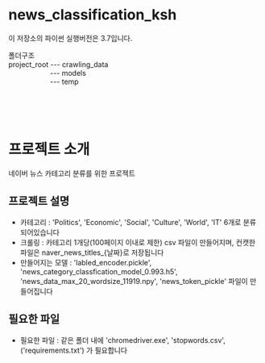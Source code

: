 # news_classification_ksh


이 저장소의 파이썬 실행버전은 3.7입니다.



폴더구조<br>
project_root --- crawling_data <br>
&nbsp;&nbsp;&nbsp;&nbsp;&nbsp;&nbsp;&nbsp;&nbsp;&nbsp;&nbsp;&nbsp;&nbsp;&nbsp;&nbsp;&nbsp;&nbsp;&nbsp;&nbsp;&nbsp;&nbsp;&nbsp;--- models<br>
&nbsp;&nbsp;&nbsp;&nbsp;&nbsp;&nbsp;&nbsp;&nbsp;&nbsp;&nbsp;&nbsp;&nbsp;&nbsp;&nbsp;&nbsp;&nbsp;&nbsp;&nbsp;&nbsp;&nbsp;&nbsp;--- temp<br>


<br><br><br>
# 프로젝트 소개
네이버 뉴스 카테고리 분류를 위한 프로젝트<br>

## 프로젝트 설명
* 카테고리 :  'Politics', 'Economic', 'Social', 'Culture', 'World', 'IT' 6개로 분류되어있습니다 <br>
* 크롤링 : 카테고리 1개당(100페이지 이내로 제한) csv 파일이 만들어지며, 컨캣한 파일은 naver_news_titles_{날짜}로 저장됩니다 <br>
* 만들어지는 모델 : 'labled_encoder.pickle', 'news_category_classfication_model_0.993.h5', 'news_data_max_20_wordsize_11919.npy', 'news_token_pickle' 파일이 만들어집니다 <br>

## 필요한 파일
* 필요한 파일 : 같은 폴더 내에 'chromedriver.exe', 'stopwords.csv', ('requirements.txt') 가 필요합니다 <br><br>
